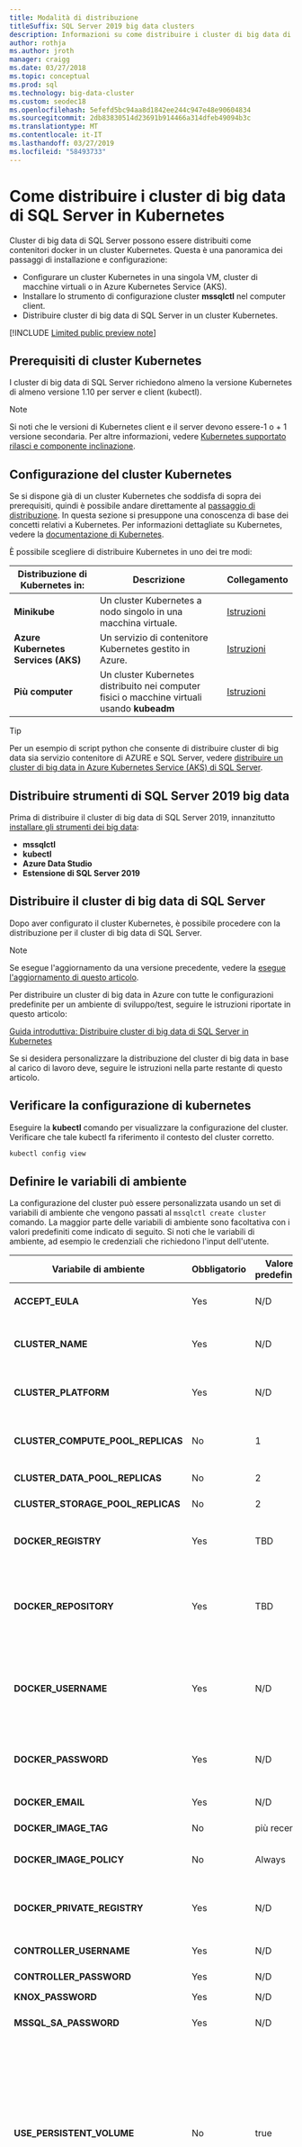 ```yaml
---
title: Modalità di distribuzione
titleSuffix: SQL Server 2019 big data clusters
description: Informazioni su come distribuire i cluster di big data di SQL Server 2019 (anteprima) in Kubernetes.
author: rothja
ms.author: jroth
manager: craigg
ms.date: 03/27/2018
ms.topic: conceptual
ms.prod: sql
ms.technology: big-data-cluster
ms.custom: seodec18
ms.openlocfilehash: 5efefd5bc94aa8d1842ee244c947e48e90604834
ms.sourcegitcommit: 2db83830514d23691b914466a314dfeb49094b3c
ms.translationtype: MT
ms.contentlocale: it-IT
ms.lasthandoff: 03/27/2019
ms.locfileid: "58493733"
---
```

# <a name="how-to-deploy-sql-server-big-data-clusters-on-kubernetes"></a>Come distribuire i cluster di big data di SQL Server in Kubernetes

Cluster di big data di SQL Server possono essere distribuiti come contenitori docker in un cluster Kubernetes. Questa è una panoramica dei passaggi di installazione e configurazione:

- Configurare un cluster Kubernetes in una singola VM, cluster di macchine virtuali o in Azure Kubernetes Service (AKS).
- Installare lo strumento di configurazione cluster **mssqlctl** nel computer client.
- Distribuire cluster di big data di SQL Server in un cluster Kubernetes.

[!INCLUDE [Limited public preview note](../includes/big-data-cluster-preview-note.md)]

## <a id="prereqs"></a> Prerequisiti di cluster Kubernetes

I cluster di big data di SQL Server richiedono almeno la versione Kubernetes di almeno versione 1.10 per server e client (kubectl).

> [!NOTE]
> Si noti che le versioni di Kubernetes client e il server devono essere-1 o + 1 versione secondaria. Per altre informazioni, vedere [Kubernetes supportato rilasci e componente inclinazione](https://github.com/kubernetes/community/blob/master/contributors/design-proposals/release/versioning.md#supported-releases-and-component-skew).

## <a id="kubernetes"></a> Configurazione del cluster Kubernetes

Se si dispone già di un cluster Kubernetes che soddisfa di sopra dei prerequisiti, quindi è possibile andare direttamente al [passaggio di distribuzione](#deploy). In questa sezione si presuppone una conoscenza di base dei concetti relativi a Kubernetes.  Per informazioni dettagliate su Kubernetes, vedere la [documentazione di Kubernetes](https://kubernetes.io/docs/home).

È possibile scegliere di distribuire Kubernetes in uno dei tre modi:

| Distribuzione di Kubernetes in: | Descrizione | Collegamento |
|---|---|---|
| **Minikube** | Un cluster Kubernetes a nodo singolo in una macchina virtuale. | [Istruzioni](deploy-on-minikube.md) |
| **Azure Kubernetes Services (AKS)** | Un servizio di contenitore Kubernetes gestito in Azure. | [Istruzioni](deploy-on-aks.md) |
| **Più computer** | Un cluster Kubernetes distribuito nei computer fisici o macchine virtuali usando **kubeadm** | [Istruzioni](deploy-with-kubeadm.md) |
  
> [!TIP]
> Per un esempio di script python che consente di distribuire cluster di big data sia servizio contenitore di AZURE e SQL Server, vedere [distribuire un cluster di big data in Azure Kubernetes Service (AKS) di SQL Server](https://github.com/Microsoft/sql-server-samples/tree/master/samples/features/sql-big-data-cluster/deployment/aks).

## <a name="deploy-sql-server-2019-big-data-tools"></a>Distribuire strumenti di SQL Server 2019 big data

Prima di distribuire il cluster di big data di SQL Server 2019, innanzitutto [installare gli strumenti dei big data](deploy-big-data-tools.md):
- **mssqlctl**
- **kubectl**
- **Azure Data Studio**
- **Estensione di SQL Server 2019**

## <a id="deploy"></a> Distribuire il cluster di big data di SQL Server

Dopo aver configurato il cluster Kubernetes, è possibile procedere con la distribuzione per il cluster di big data di SQL Server. 

> [!NOTE]
> Se esegue l'aggiornamento da una versione precedente, vedere la [esegue l'aggiornamento di questo articolo](#upgrade).

Per distribuire un cluster di big data in Azure con tutte le configurazioni predefinite per un ambiente di sviluppo/test, seguire le istruzioni riportate in questo articolo:

[Guida introduttiva: Distribuire cluster di big data di SQL Server in Kubernetes](quickstart-big-data-cluster-deploy.md)

Se si desidera personalizzare la distribuzione del cluster di big data in base al carico di lavoro deve, seguire le istruzioni nella parte restante di questo articolo.

## <a name="verify-kubernetes-configuration"></a>Verificare la configurazione di kubernetes

Eseguire la **kubectl** comando per visualizzare la configurazione del cluster. Verificare che tale kubectl fa riferimento il contesto del cluster corretto.

```bash
kubectl config view
```

## <a id="env"></a> Definire le variabili di ambiente

La configurazione del cluster può essere personalizzata usando un set di variabili di ambiente che vengono passati al `mssqlctl create cluster` comando. La maggior parte delle variabili di ambiente sono facoltativa con i valori predefiniti come indicato di seguito. Si noti che le variabili di ambiente, ad esempio le credenziali che richiedono l'input dell'utente.

| Variabile di ambiente | Obbligatorio | Valore predefinito | Descrizione |
|---|---|---|---|
| **ACCEPT_EULA** | Yes | N/D | Accettare il contratto di licenza di SQL Server (ad esempio, 'Yes').  |
| **CLUSTER_NAME** | Yes | N/D | Il nome dello spazio dei nomi Kubernetes per distribuire cluster di big data in SQL Server. |
| **CLUSTER_PLATFORM** | Yes | N/D | La piattaforma che è distribuito il cluster Kubernetes. Può essere `aks`, `minikube`, `kubernetes`|
| **CLUSTER_COMPUTE_POOL_REPLICAS** | No | 1 | Il numero di repliche di pool di calcolo da compilare. Nella versione CTP 2.4 solo con valori consentito è 1. |
| **CLUSTER_DATA_POOL_REPLICAS** | No | 2 | Il numero di dati del pool di repliche da compilare. |
| **CLUSTER_STORAGE_POOL_REPLICAS** | No | 2 | Il numero di repliche di pool di archiviazione da compilare. |
| **DOCKER_REGISTRY** | Yes | TBD | Il Registro di sistema privato in cui sono archiviate le immagini usate per distribuire il cluster. |
| **DOCKER_REPOSITORY** | Yes | TBD | Il repository privato all'interno del Registro di sistema precedente in cui sono archiviate le immagini.  È necessario per la durata dell'anteprima pubblica gestita. |
| **DOCKER_USERNAME** | Yes | N/D | Il nome utente per accedere alle immagini di contenitore nel caso in cui sono archiviati in un repository privato. È necessario per la durata dell'anteprima pubblica gestita. |
| **DOCKER_PASSWORD** | Yes | N/D | La password per accedere al repository privato precedente. È necessario per la durata dell'anteprima pubblica gestita.|
| **DOCKER_EMAIL** | Yes | N/D | L'indirizzo di posta elettronica. |
| **DOCKER_IMAGE_TAG** | No | più recente | L'etichetta utilizzata per contrassegnare le immagini. |
| **DOCKER_IMAGE_POLICY** | No | Always | Imporre sempre un'operazione pull delle immagini.  |
| **DOCKER_PRIVATE_REGISTRY** | Yes | N/D | Per l'intervallo di tempo dell'anteprima pubblica gestita, è necessario impostare questo valore su "1". |
| **CONTROLLER_USERNAME** | Yes | N/D | Il nome utente dell'amministratore cluster. |
| **CONTROLLER_PASSWORD** | Yes | N/D | La password dell'amministratore cluster. |
| **KNOX_PASSWORD** | Yes | N/D | La password per utente Knox. |
| **MSSQL_SA_PASSWORD** | Yes | N/D | La password dell'utente dell'amministratore di sistema per l'istanza master di SQL. |
| **USE_PERSISTENT_VOLUME** | No | true | `true` Per utilizzare attestazioni Volume permanente Kubernetes per l'archiviazione di pod.  `false` usare l'archiviazione temporanea host per l'archiviazione di pod. Vedere le [persistenza dei dati](concept-data-persistence.md) per altri dettagli vedere l'articolo. Se si distribuisce SQL Server del cluster di big data in minikube e USE_PERSISTENT_VOLUME = true, è necessario impostare il valore per `STORAGE_CLASS_NAME=standard`. |
| **STORAGE_CLASS_NAME** | No | predefiniti | Se `USE_PERSISTENT_VOLUME` è `true` viene indicato il nome della classe di archiviazione Kubernetes da usare. Vedere le [persistenza dei dati](concept-data-persistence.md) per altri dettagli vedere l'articolo. Se si distribuisce SQL Server del cluster di big data in minikube, il nome predefinito della classe di archiviazione è diverso ed è necessario eseguirne l'override impostando `STORAGE_CLASS_NAME=standard`. |
| **CONTROLLER_PORT** | No | 30080 | La porta TCP/IP che il servizio controller è in ascolto sulla rete pubblica. |
| **MASTER_SQL_PORT** | No | 31433 | La porta TCP/IP che è in ascolto l'istanza SQL master nella rete pubblica. |
| **KNOX_PORT** | No | 30443 | Porta TCP/IP Knox Apache è in ascolto sulla rete pubblica. |
| **PROXY_PORT** | No | 30777 | Porta TCP/IP del servizio proxy è in ascolto sulla rete pubblica. Questa è la porta usata per il calcolo del portale URL. |
| **GRAFANA_PORT** | No | 30888 | Porta TCP/IP di Grafana con monitoraggio dell'applicazione è in ascolto sulla rete pubblica. |
| **KIBANA_PORT** | No | 30999 | La porta TCP/IP che è in ascolto l'applicazione di ricerca log di Kibana nella rete pubblica. |


> [!IMPORTANT]
>1. Per la durata della fase di anteprima privata limitata, le credenziali del registro Docker privato verranno fornite all'utente durante la valutazione di [registrazione EAP](https://aka.ms/eapsignup).
>1. Per un cluster locale compilati con **kubeadm**, il valore per la variabile di ambiente `CLUSTER_PLATFORM` è `kubernetes`. Inoltre, quando `USE_PERSISTENT_VOLUME=true`, è necessario pre-provisioning di una classe di archiviazione Kubernetes e passarlo tramite il `STORAGE_CLASS_NAME`.
>1. Verificare che a capo le password tra virgolette quando contiene caratteri speciali. È possibile impostare il MSSQL_SA_PASSWORD con qualsiasi nome desiderato, ma assicurarsi che questi sono sufficientemente complessi e non usare la `!`, `&` o `'` caratteri. Si noti che i delimitatori tra virgolette doppie funzionano solo in comandi bash.
>1. Il nome del cluster deve essere solo alfanumerici caratteri minuscoli, senza spazi. Tutti Kubernetes gli elementi (contenitori, i POD, set prive di stato e servizi) per il cluster verranno creati in uno spazio dei nomi con lo stesso nome del cluster il nome specificato.
>1. Il **SA** account sia un amministratore di sistema nell'istanza Master di SQL Server che viene creato durante l'installazione. Dopo la creazione il contenitore di SQL Server, la variabile di ambiente MSSQL_SA_PASSWORD specificata diventa individuabile eseguendo echo MSSQL_SA_PASSWORD $ nel contenitore. Per motivi di sicurezza, modificare la password dell'amministratore di sistema in base alle procedure consigliate documentate [qui](https://docs.microsoft.com/sql/linux/quickstart-install-connect-docker?view=sql-server-2017#change-the-sa-password).

Impostare le variabili di ambiente necessarie per la distribuzione di un cluster di big data è diverso a seconda se si usano client Windows o Linux.  Scegliere i passaggi seguenti a seconda del sistema operativo in uso.

Inizializzare le variabili di ambiente seguente, sono necessari per distribuire il cluster:

### <a name="windows"></a>Windows

Usa una finestra CMD (non PowerShell), configurare le seguenti variabili di ambiente. Non utilizzare le virgolette per racchiudere i valori.

```cmd
SET ACCEPT_EULA=yes
SET CLUSTER_PLATFORM=<minikube or aks or kubernetes>

SET CONTROLLER_USERNAME=<controller_admin_name - can be anything>
SET CONTROLLER_PASSWORD=<controller_admin_password - can be anything, password complexity compliant>
SET KNOX_PASSWORD=<knox_password - can be anything, password complexity compliant>
SET MSSQL_SA_PASSWORD=<sa_password_of_master_sql_instance, password complexity compliant>

SET DOCKER_REGISTRY=private-repo.microsoft.com
SET DOCKER_REPOSITORY=mssql-private-preview
SET DOCKER_USERNAME=<your username, credentials provided by Microsoft>
SET DOCKER_PASSWORD=<your password, credentials provided by Microsoft>
SET DOCKER_EMAIL=<your email address>
SET DOCKER_PRIVATE_REGISTRY=1
```

### <a name="linux"></a>Linux

Inizializzare le variabili di ambiente seguenti. In bash, è possibile usare le virgolette per racchiudere ogni valore.

```bash
export ACCEPT_EULA="yes"
export CLUSTER_PLATFORM="<minikube or aks or kubernetes>"

export CONTROLLER_USERNAME="<controller_admin_name - can be anything>"
export CONTROLLER_PASSWORD="<controller_admin_password - can be anything, password complexity compliant>"
export KNOX_PASSWORD="<knox_password - can be anything, password complexity compliant>"
export MSSQL_SA_PASSWORD="<sa_password_of_master_sql_instance, password complexity compliant>"

export DOCKER_REGISTRY="private-repo.microsoft.com"
export DOCKER_REPOSITORY="mssql-private-preview"
export DOCKER_USERNAME="<your username, credentials provided by Microsoft>"
export DOCKER_PASSWORD="<your password, credentials provided by Microsoft>"
export DOCKER_EMAIL="<your email address>"
export DOCKER_PRIVATE_REGISTRY="1"
```

### <a name="minikube-settings"></a>Impostazioni di Minikube

Se si distribuisce in minikube e `USE_PERSISTENT_VOLUME=true` (impostazione predefinita), è inoltre necessario sostituire il valore predefinito per `STORAGE_CLASS_NAME` variabile di ambiente.

Usare il comando seguente in Windows per le distribuzioni di minikube:

```cmd
SET STORAGE_CLASS_NAME=standard
```

Usare il comando seguente in Linux per le distribuzioni di minikube:

```bash
export STORAGE_CLASS_NAME=standard
```

In alternativa, è possibile eliminare con volumi permanenti in minikube impostando `USE_PERSISTENT_VOLUME=false`.

### <a name="kubadm-settings"></a>Impostazioni Kubadm

Se si distribuisce con kubeadm sul proprio computer fisici o macchine virtuali, è necessario pre-provisioning di una classe di archiviazione Kubernetes e passarlo tramite il `STORAGE_CLASS_NAME`. In alternativa, è possibile eliminare con volumi permanenti impostando `USE_PERSISTENT_VOLUME=false`. Per altre informazioni sull'archiviazione permanente, vedere [persistenza dei dati con SQL Server del cluster di big data in Kubernetes](concept-data-persistence.md).

## <a name="deploy-sql-server-big-data-cluster"></a>Distribuire il cluster Big Data di SQL Server

L'API di creazione del cluster viene usato per inizializzare lo spazio dei nomi Kubernetes e distribuire tutti i POD delle applicazioni nello spazio dei nomi. Per distribuire cluster di big data di SQL Server nel cluster Kubernetes, eseguire il comando seguente:

```bash
mssqlctl cluster create --name <your-cluster-name>
```

Durante il bootstrap del cluster, la finestra di comando client restituirà lo stato della distribuzione. Durante il processo di distribuzione, verrà visualizzato una serie di messaggi in cui è in attesa il pod controller:

```output
2018-11-15 15:42:02.0209 UTC | INFO | Waiting for controller pod to be up...
```

Dopo 10 a 20 minuti, si dovrebbe ricevere una notifica che il pod controller sia in esecuzione:

```output
2018-11-15 15:50:50.0300 UTC | INFO | Controller pod is running.
2018-11-15 15:50:50.0585 UTC | INFO | Controller Endpoint: https://111.111.111.111:30080
```

> [!IMPORTANT]
> L'intera distribuzione può richiedere molto tempo a causa del tempo necessario per scaricare le immagini del contenitore per i componenti del cluster di big data. Tuttavia, non richiederà alcune ore. Se si verificano problemi con la distribuzione, vedere la [risoluzione dei problemi](#troubleshoot) sezione di questo articolo per imparare a monitorare e controllare la distribuzione.

Al termine della distribuzione, l'output invia una notifica di esito positivo:

```output
2018-11-15 16:10:25.0583 UTC | INFO | Cluster state: Ready
2018-11-15 16:10:25.0583 UTC | INFO | Cluster deployed successfully.
```

## <a id="masterip"></a> Ottenere gli endpoint del cluster di big data

Una volta completato lo script di distribuzione, è possibile ottenere l'indirizzo IP dell'istanza master di SQL Server mediante i passaggi descritti di seguito. Si userà questo indirizzo IP e porta numero 31433 per connettersi all'istanza master di SQL Server (ad esempio:  **\<ip-address-of-endpoint-master-pool\>, 31433**). Allo stesso modo, è possibile connettersi a SQL Server associati IP del cluster (Gateway HDFS/Spark) dei big data con il **protezione di endpoint** servizio.

I seguenti comandi di kubectl recuperano gli endpoint comuni per il cluster di big data:

```bash
kubectl get svc endpoint-master-pool -n <your-cluster-name>
kubectl get svc endpoint-security -n <your-cluster-name>
kubectl get svc endpoint-service-proxy -n <your-cluster-name>
```

Cercare il **External-IP** valore assegnato a ogni servizio.

Tutti gli endpoint del cluster vengono illustrati anche nella **gli endpoint di servizio** scheda nel portale di amministrazione Cluster. È possibile accedere al portale con l'esterno indirizzo IP e porta numero per il `endpoint-service-proxy` (ad esempio: **https://\<ip-address-of-endpoint-service-proxy\>: 30777/portale**). Le credenziali per accedere al portale di amministrazione sono i valori delle `CONTROLLER_USERNAME` e `CONTROLLER_PASSWORD` variabili di ambiente fornite sopra. È possibile utilizzare il portale di amministrazione Cluster anche per monitorare la distribuzione.

Per altre informazioni sulla connessione, vedere [Connetti a SQL Server del cluster di big data con Azure Data Studio](connect-to-big-data-cluster.md).

### <a name="minikube"></a>Minikube

Se si usa Minikube, è necessario eseguire il comando seguente per ottenere l'indirizzo IP che è necessario connettersi a. Oltre all'indirizzo IP, specificare la porta per l'endpoint a che è necessario connettersi. Per ottenere tutti gli endpoint di servizio per 

```bash
minikube ip
```

Indipendentemente dalla piattaforma si sta usando il cluster Kubernetes, per ottenere tutti gli endpoint del servizio distribuiti per il cluster, eseguire il comando seguente:
```bash
kubectl get svc -n <your-cluster-name>
```

## <a id="upgrade"></a> Eseguire l'aggiornamento a una nuova versione

Attualmente, l'unico modo per aggiornare un cluster di big data a una nuova versione è manualmente, rimuovere e ricreare il cluster. Ogni versione ha una versione univoca del **mssqlctl** che non è compatibile con la versione precedente. Inoltre, se un cluster precedente è stato necessario scaricare un'immagine in un nuovo nodo, l'immagine più recente potrebbe non essere compatibile con le immagini precedenti nel cluster. Per eseguire l'aggiornamento alla versione più recente, procedere come segue:

1. Prima di eliminare il vecchio cluster, eseguire il backup dei dati nell'istanza di master di SQL Server e in HDFS. Per l'istanza master di SQL Server, è possibile usare [SQL Server backup e ripristino](data-ingestion-restore-database.md). Per un HDFS, si [possibile copiare i dati con **curl**](data-ingestion-curl.md).

1. Eliminare il vecchio cluster con il `mssqlctl delete cluster` comando.

   ```bash
    mssqlctl cluster delete --name <old-cluster-name>
   ```

   > [!Important]
   > Usare la versione di **mssqlctl** che corrisponde al cluster. Non eliminare un cluster con la versione più recente di meno recente **mssqlctl**.

1. Disinstallare eventuali versioni precedenti del **mssqlctl**.

   ```bash
   pip3 uninstall mssqlctl
   ```

   > [!IMPORTANT]
   > Non è necessario installare la nuova versione del **mssqlctl** senza disinstallare innanzitutto tutte le versioni precedenti.

1. Installare la versione più recente di **mssqlctl**. 

   **Windows:**

   ```powershell
   pip3 install -r  https://private-repo.microsoft.com/python/ctp-2.4/mssqlctl/requirements.txt
   ```

   **Linux:**

   ```bash
   pip3 install -r  https://private-repo.microsoft.com/python/ctp-2.4/mssqlctl/requirements.txt --user
   ```

   > [!IMPORTANT]
   > Per ogni versione e il percorso **mssqlctl** le modifiche. Anche se è installato in precedenza **mssqlctl**, è necessario reinstallare dal percorso più recente prima di creare il nuovo cluster.

1. Installare la versione più recente seguendo le istruzioni riportate nel [distribuire sezione](#deploy) di questo articolo. 

## <a id="troubleshoot"></a> Monitoraggio e risoluzione dei problemi

Per monitorare o risolvere i problemi di una distribuzione, usare **kubectl** per verificare lo stato del cluster e di rilevare potenziali problemi. In qualsiasi momento durante una distribuzione, è possibile aprire una finestra di comando diverso per eseguire i test seguenti.

1. Controllare lo stato dei POD nel cluster.

   ```cmd
   kubectl get pods -n <your-cluster-name>
   ```

   Durante la distribuzione di POD con un **lo stato** dei **ContainerCreating** ancora riaperto. Se la distribuzione si blocca per qualche motivo, questo può avere un'idea in cui il problema potrebbe essere. Si analizzino i **pronti** colonna. Queste informazioni indicano quanti contenitori è sono avviata nel pod. Si noti che le distribuzioni possono richiedere più di trenta minuti a seconda della configurazione e la rete. Gran parte di questo tempo viene impiegata per scaricare le immagini del contenitore per i diversi componenti. La tabella seguente illustra l'output di esempio modificato dei due contenitori durante una distribuzione:

   ```output
   PS C:\> kubectl get pods -n sbdc8
   NAME                                     READY   STATUS              RESTARTS   AGE
   mssql-controller-h79ft                   4/4     Running             0          13m
   mssql-storage-pool-default-0             0/7     ContainerCreating   0          6m
   ```

1. Viene descritto un singolo pod per altri dettagli. Controlla se il comando seguente di `mssql-storage-pool-default-0` pod.

   ```cmd
   kubectl describe pod mssql-storage-pool-default-0 -n <your-cluster-name>
   ```

   Ciò restituisce informazioni dettagliate sui pod, inclusi gli eventi recenti. Se si è verificato un errore, è possibile trovare alcuni casi il messaggio di errore.

1. Recuperare i registri per contenitori in esecuzione in un pod. Il comando seguente recupera i log per tutti i contenitori in esecuzione nel pod denominato `mssql-storage-pool-default-0` vengono inseriti in un file denominato `pod-logs.txt`:

   ```cmd
   kubectl logs mssql-storage-pool-default-0 --all-containers=true -n <your-cluster-name> > pod-logs.txt
   ```

1. Esaminare i servizi del cluster durante e dopo una distribuzione con il comando seguente:

   ```cmd
   kubectl get svc -n <your-cluster-name>
   ```

   Questi servizi supportano le connessioni interne ed esterne per i cluster di big data. Per le connessioni esterne, vengono usati i servizi seguenti:

   | Servizio | Descrizione |
   |---|---|
   | **endpoint-master-pool** | Fornisce l'accesso all'istanza master.<br/>(**EXTERNAL-IP, 31433** e il **SA** utente) |
   | **endpoint-controller** | Supporta gli strumenti e i client che gestiscono il cluster. |
   | **endpoint-service-proxy** | Fornisce l'accesso per il [portale di amministrazione Cluster](cluster-admin-portal.md).<br/>(https://**EXTERNAL-IP**:30777/portal)|
   | **endpoint-security** | Fornisce l'accesso al gateway HDFS/Spark.<br/>(**EXTERNAL-IP** e il **radice** utente) |

1. Usare la [portale di amministrazione del Cluster](cluster-admin-portal.md) per monitorare la distribuzione nel **distribuzione** scheda. È necessario attendere per il **endpoint-servizio-proxy** avvio prima di accedere a questo portale, pertanto non sarà disponibile all'inizio di una distribuzione del servizio.

> [!TIP]
> Per altre informazioni sulla risoluzione dei problemi del cluster, vedere [comandi Kubectl per il monitoraggio e risoluzione dei problemi dei cluster di SQL Server i big data](cluster-troubleshooting-commands.md).

## <a name="next-steps"></a>Passaggi successivi

Per altre informazioni sui cluster di big data di SQL Server, vedere le risorse seguenti:

- [Quali sono i cluster di SQL Server 2019 dei big Data?](big-data-cluster-overview.md)
- [Workshop: Cluster di big data Microsoft SQL Server architettura](https://github.com/Microsoft/sqlworkshops/tree/master/sqlserver2019bigdataclusters)